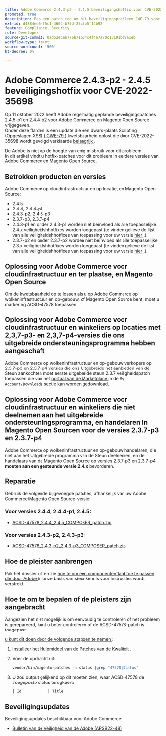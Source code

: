 ```yaml
---
title: Adobe Commerce 2.4.3-p2 - 2.4.5 beveiligingshotfix voor CVE-2022-35698
promoted: true
description: Pas een patch toe om het beveiligingsprobleem CWE-79 voor Adobe Commerce 2.4.3-p2 - 2.4.5 aan te pakken.
exl-id: d4884ee5-f5c1-4604-b75d-25c5b5f14b92
feature: Compliance, Security
role: Developer
source-git-commit: 0ad52eceb776b71604c4f467a70c13191bb9a1eb
workflow-type: tm+mt
source-wordcount: '500'
ht-degree: 0%

---
```


# Adobe Commerce 2.4.3-p2 - 2.4.5 beveiligingshotfix voor CVE-2022-35698

Op 11 oktober 2022 heeft Adobe regelmatig geplande beveiligingspatches 2.4.5-p1 en 2.4.4-p2 voor Adobe Commerce en Magento Open Source vrijgegeven.<br>
Onder deze flarden is een update die een dwars-plaats Scripting (Opgeslagen XSS) ([ CWE-79 ](https://cwe.mitre.org/data/definitions/79.html)) kwetsbaarheid oplost die door CVE-2022-35698 wordt gevolgd verklaarde [ belangrijk ](https://helpx.adobe.com/security/severity-ratings.html).

De Adobe is niet op de hoogte van enig misbruik voor dit probleem.<br>
In dit artikel vindt u hotfix-patches voor dit probleem in eerdere versies van Adobe Commerce en Magento Open Source.

## Betrokken producten en versies

Adobe Commerce op cloudinfrastructuur en op locatie, en Magento Open Source:

* 2.4.5.
* 2.4.4, 2.4.4-p1
* 2.4.3-p2, 2.4.3-p3
* 2.3.7-p3, 2.3.7-p4
* 2.4.3-p1 en onder 2.4.3-p1 worden niet beïnvloed als alle toepasselijke 2.4.x veiligheidshhotfixes worden toegepast (te vinden gelieve de lijst van alle veiligheidshhotfixes van toepassing voor uw versie [ hier ](https://helpx.adobe.com/security/products/magento.html).).
* 2.3.7-p2 en onder 2.3.7-p2 worden niet beïnvloed als alle toepasselijke 2.3.x veiligheidshhotfixes worden toegepast (te vinden gelieve de lijst van alle veiligheidshhotfixes van toepassing voor uw versie [ hier ](https://helpx.adobe.com/security/products/magento.html).).


## Oplossing voor Adobe Commerce voor cloudinfrastructuur en ter plaatse, en Magento Open Source

Om de kwetsbaarheid op te lossen als u op Adobe Commerce op wolkeninfrastructuur en op-gebouw, of Magento Open Source bent, moet u markering ACSD-47578 toepassen.

## Oplossing voor Adobe Commerce voor cloudinfrastructuur en winkeliers op locaties met 2,3,7-p3- en 2,3,7-p4-versies die ons uitgebreide ondersteuningsprogramma hebben aangeschaft

Adobe Commerce op wolkeninfrastructuur en op-gebouw verkopers op 2.3.7-p3 en 2.3.7-p4 versies die ons Uitgebreide het aanbieden van de Steun aankochten moet eerste uitgebreide steun 2.3.7 veiligheidspatch toepassen die van het [ portaal van de Marketplace ](https://marketplace.magento.com/) in de `My Account/Downloads` sectie kan worden gedownload.

## Oplossing voor Adobe Commerce voor cloudinfrastructuur en winkeliers die niet deelnemen aan het uitgebreide ondersteuningsprogramma, en handelaren in Magento Open Sourcen voor de versies 2.3.7-p3 en 2.3.7-p4

Adobe Commerce op wolkeninfrastructuur en op-gebouw handelaren, die niet aan het Uitgebreide programma van de Steun deelnemen, en de handelaars van de Magento Open Source op versies 2.3.7-p3 en 2.3.7-p4 **moeten aan een gesteunde versie 2.4.x** bevorderen.

## Reparatie

Gebruik de volgende bijgevoegde patches, afhankelijk van uw Adobe Commerce/Magento Open Source-versie:

### Voor versies 2.4.4, 2.4.4-p1, 2.4.5:

* [ACSD-47578_2.4.4_2.4.5_COMPOSER_patch.zip](assets/ACSD-47578_2.4.4_2.4.5_COMPOSER_patch.zip)

### Voor versies 2.4.3-p2, 2.4.3-p3:

* [ACSD-47578_2.4.3-p2_2.4.3-p3_COMPOSER_patch.zip](assets/ACSD-47578_2.4.3-p2_2.4.3-p3_COMPOSER_patch.zip)

## Hoe de pleister aanbrengen

Pak het dossier uit en zie [ hoe te om een componentenflard toe te passen die door Adobe ](https://experienceleague.adobe.com/docs/commerce-knowledge-base/kb/how-to/how-to-apply-a-composer-patch-provided-by-magento.html) in onze basis van steunkennis voor instructies wordt verstrekt.

## Hoe te om te bepalen of de pleisters zijn aangebracht

Aangezien het niet mogelijk is om eenvoudig te controleren of het probleem is gerepareerd, kunt u beter controleren of de ACSD-47578-patch is toegepast.

<u> u kunt dit doen door de volgende stappen te nemen </u>:

1. [ installeer het Hulpmiddel van de Patches van de Kwaliteit ](https://experienceleague.adobe.com/docs/commerce-operations/tools/quality-patches-tool/usage.html).
1. Voer de opdracht uit:

   ```bash
   vendor/bin/magento-patches -n status |grep "47578|Status"
   ```

1. U zou output gelijkend op dit moeten zien, waar ACSD-47578 de *Toegepaste* status terugkeert:

   ```bash
   ║ Id            │ Title                                                        │ Category        │ Origin                 │ Status      │ Details                                          ║ ║ N/A           │ ../m2-hotfixes/ACSD-47578__2.4.4_2.4.5_COMPOSER_patch.patch      │ Other           │ Local                  │ Applied     │ Patch type: Custom                                
   ```

## Beveiligingsupdates

Beveiligingsupdates beschikbaar voor Adobe Commerce:

* [ Bulletin van de Veiligheid van de Adobe (APSB22-48) ](https://helpx.adobe.com/security/products/magento/apsb22-48.html)
